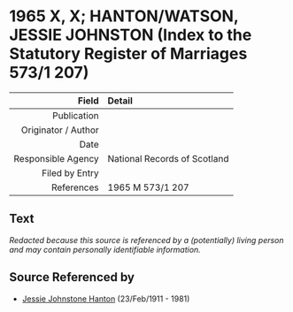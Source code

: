 ﻿---
layout: page
permalink: /sources/s50943484
---

# 1965 X, X; HANTON/WATSON, JESSIE JOHNSTON (Index to the Statutory Register of Marriages 573/1 207)

Field | Detail
---:|:---
Publication | 
Originator / Author | 
Date | 
Responsible Agency | National Records of Scotland
Filed by Entry | 
References | 1965 M 573/1 207

## Text

_Redacted because this source is referenced by a (potentially) living person and may contain personally identifiable information._

## Source Referenced by

* [Jessie Johnstone Hanton](../people/@56011610@-jessie-johnstone-hanton-b1911-2-23-d1981.md) (23/Feb/1911 - 1981)
